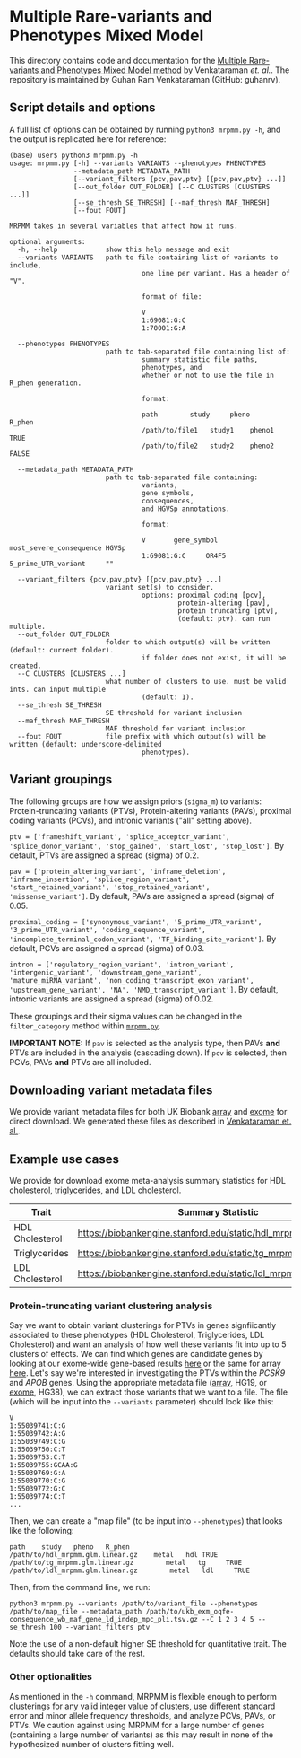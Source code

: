 # Multiple Rare-variants and Phenotypes Mixed Model

This directory contains code and documentation for the [Multiple Rare-variants and Phenotypes Mixed Model method]() by Venkataraman *et. al.*. The repository is maintained by Guhan Ram Venkataraman (GitHub: guhanrv).

## Script details and options

A full list of options can be obtained by running `python3 mrpmm.py -h`, and the output is replicated here for reference:

```{bash}
(base) user$ python3 mrpmm.py -h
usage: mrpmm.py [-h] --variants VARIANTS --phenotypes PHENOTYPES
                --metadata_path METADATA_PATH
                [--variant_filters {pcv,pav,ptv} [{pcv,pav,ptv} ...]]
                [--out_folder OUT_FOLDER] [--C CLUSTERS [CLUSTERS ...]]
                [--se_thresh SE_THRESH] [--maf_thresh MAF_THRESH]
                [--fout FOUT]

MRPMM takes in several variables that affect how it runs.

optional arguments:
  -h, --help            show this help message and exit
  --variants VARIANTS   path to file containing list of variants to include,
                                 one line per variant. Has a header of "V".
                        
                                 format of file:
                        
                                 V
                                 1:69081:G:C
                                 1:70001:G:A
                                 
  --phenotypes PHENOTYPES
                        path to tab-separated file containing list of: 
                                 summary statistic file paths,
                                 phenotypes, and
                                 whether or not to use the file in R_phen generation.
                               
                                 format:
                                 
                                 path        study     pheno     R_phen
                                 /path/to/file1   study1    pheno1     TRUE
                                 /path/to/file2   study2    pheno2     FALSE
                                 
  --metadata_path METADATA_PATH
                        path to tab-separated file containing:
                                 variants,
                                 gene symbols,
                                 consequences,
                                 and HGVSp annotations.
                               
                                 format:
                                 
                                 V       gene_symbol     most_severe_consequence HGVSp  
                                 1:69081:G:C     OR4F5   5_prime_UTR_variant     ""
                                
  --variant_filters {pcv,pav,ptv} [{pcv,pav,ptv} ...]
                        variant set(s) to consider. 
                                 options: proximal coding [pcv], 
                                          protein-altering [pav], 
                                          protein truncating [ptv],
                                          (default: ptv). can run multiple.
  --out_folder OUT_FOLDER
                        folder to which output(s) will be written (default: current folder).
                                 if folder does not exist, it will be created.
  --C CLUSTERS [CLUSTERS ...]
                        what number of clusters to use. must be valid ints. can input multiple
                                 (default: 1).
  --se_thresh SE_THRESH
                        SE threshold for variant inclusion
  --maf_thresh MAF_THRESH
                        MAF threshold for variant inclusion
  --fout FOUT           file prefix with which output(s) will be written (default: underscore-delimited
                                 phenotypes).
```

## Variant groupings

The following groups are how we assign priors (`sigma_m`) to variants: Protein-truncating variants (PTVs), Protein-altering variants (PAVs), proximal coding variants (PCVs), and intronic variants ("all" setting above).

`ptv = ['frameshift_variant', 'splice_acceptor_variant', 'splice_donor_variant', 'stop_gained', 'start_lost', 'stop_lost']`. By default, PTVs are assigned a spread (sigma) of 0.2.

`pav = ['protein_altering_variant', 'inframe_deletion', 'inframe_insertion', 'splice_region_variant', 'start_retained_variant', 'stop_retained_variant', 'missense_variant']`. By default, PAVs are assigned a spread (sigma) of 0.05.

`proximal_coding = ['synonymous_variant', '5_prime_UTR_variant', '3_prime_UTR_variant', 'coding_sequence_variant', 'incomplete_terminal_codon_variant', 'TF_binding_site_variant']`. By default, PCVs are assigned a spread (sigma) of 0.03.

`intron = ['regulatory_region_variant', 'intron_variant', 'intergenic_variant', 'downstream_gene_variant', 'mature_miRNA_variant', 'non_coding_transcript_exon_variant', 'upstream_gene_variant', 'NA', 'NMD_transcript_variant']`. By default, intronic variants are assigned a spread (sigma) of 0.02.

These groupings and their sigma values can be changed in the `filter_category` method within [`mrpmm.py`](https://github.com/rivas-lab/mrpmm/blob/master/mrpmm.py).

**IMPORTANT NOTE:** If `pav` is selected as the analysis type, then PAVs **and** PTVs are included in the analysis (cascading down). If `pcv` is selected, then PCVs, PAVs **and** PTVs are all included.

## Downloading variant metadata files

We provide variant metadata files for both UK Biobank [array](https://biobankengine.stanford.edu/static/ukb_cal-consequence_wb_maf_gene_ld_indep_mpc_pli.tsv.gz) and [exome](https://biobankengine.stanford.edu/static/ukb_exm_oqfe-consequence_wb_maf_gene_ld_indep_mpc_pli.tsv.gz) for direct download. We generated these files as described in [Venkataraman et. al.](https://www.biorxiv.org/content/10.1101/257162v7).

## Example use cases

We provide for download exome meta-analysis summary statistics for HDL cholesterol, triglycerides, and LDL cholesterol.

|       Trait     |     Summary Statistic    |
| --------------  | ------------ |
| HDL Cholesterol | https://biobankengine.stanford.edu/static/hdl_mrpmm.metal.tsv.gz |
| Triglycerides  | https://biobankengine.stanford.edu/static/tg_mrpmm.metal.tsv..gz |
| LDL Cholesterol | https://biobankengine.stanford.edu/static/ldl_mrpmm.metal.tsv.gz |

### Protein-truncating variant clustering analysis

Say we want to obtain variant clusterings for PTVs in genes signfiicantly associated to these phenotypes (HDL Cholesterol, Triglycerides, LDL Cholesterol) and want an analysis of how well these variants fit into up to 5 clusters of effects. We can find which genes are candidate genes by looking at our exome-wide gene-based results [here](https://biobankengine.stanford.edu/RIVAS_HG38/mrpgene/all) or the same for array [here](https://biobankengine.stanford.edu/RIVAS_HG19/mrpgene/all). Let's say we're interested in investigating the PTVs within the *PCSK9* and *APOB* genes. Using the appropriate metadata file ([array](https://biobankengine.stanford.edu/static/ukb_cal-consequence_wb_maf_gene_ld_indep_mpc_pli.tsv.gz), HG19, or [exome](https://biobankengine.stanford.edu/static/ukb_exm_oqfe-consequence_wb_maf_gene_ld_indep_mpc_pli.tsv.gz), HG38), we can extract those variants that we want to a file. The file (which will be input into the `--variants` parameter) should look like this:

```
V
1:55039741:C:G
1:55039742:A:G
1:55039749:C:G
1:55039750:C:T
1:55039753:C:T
1:55039755:GCAA:G
1:55039769:G:A
1:55039770:C:G
1:55039772:G:C
1:55039774:C:T
...
```

Then, we can create a "map file" (to be input into `--phenotypes`) that looks like the following:

```
path	study	pheno	R_phen
/path/to/hdl_mrpmm.glm.linear.gz	metal	hdl	TRUE
/path/to/tg_mrpmm.glm.linear.gz        metal   tg     TRUE
/path/to/ldl_mrpmm.glm.linear.gz        metal   ldl     TRUE
```

Then, from the command line, we run:

`python3 mrpmm.py --variants /path/to/variant_file --phenotypes /path/to/map_file --metadata_path /path/to/ukb_exm_oqfe-consequence_wb_maf_gene_ld_indep_mpc_pli.tsv.gz --C 1 2 3 4 5 --se_thresh 100 --variant_filters ptv`

Note the use of a non-default higher SE threshold for quantitative trait. The defaults should take care of the rest.

### Other optionalities

As mentioned in the `-h` command, MRPMM is flexible enough to perform clusterings for any valid integer value of clusters, use different standard error and minor allele frequency thresholds, and analyze PCVs, PAVs, or PTVs. We caution against using MRPMM for a large number of genes (containing a large number of variants) as this may result in none of the hypothesized number of clusters fitting well.
